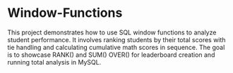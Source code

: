 # Window-Functions
This project demonstrates how to use SQL window functions to analyze student performance. It involves ranking students by their total scores with tie handling and calculating cumulative math scores in sequence. The goal is to showcase RANK() and SUM() OVER() for leaderboard creation and running total analysis in MySQL.
